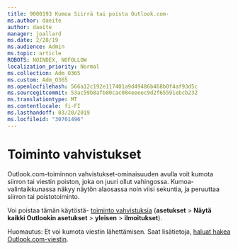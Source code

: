 ```yaml
---
title: 9000193 Kumoa Siirrä tai poista Outlook.com-
ms.author: daeite
author: daeite
manager: joallard
ms.date: 2/28/19
ms.audience: Admin
ms.topic: article
ROBOTS: NOINDEX, NOFOLLOW
localization_priority: Normal
ms.collection: Adm_O365
ms.custom: Adm_O365
ms.openlocfilehash: 566a12c192e117401a9d49486b468b0f4af93d5c
ms.sourcegitcommit: 53ac59b8afb80cac084eeeec9d2f65591ebcb232
ms.translationtype: MT
ms.contentlocale: fi-FI
ms.lasthandoff: 03/20/2019
ms.locfileid: "30701496"
---
```

# <a name="action-confirmations"></a>Toiminto vahvistukset

Outlook.com-toiminnon vahvistukset-ominaisuuden avulla voit kumota siirron tai viestin poiston, joka on juuri ollut vahingossa. Kumoa-valintaikkunassa näkyy näytön alaosassa noin viisi sekuntia, ja peruuttaa siirron tai poistotoiminto.

Voi poistaa tämän käytöstä- [toiminto vahvistuksia](https://outlook.live.com/mail/options/general/notifications) (**asetukset** > **Näytä kaikki Outlookin asetukset** > **yleisen** > **ilmoitukset**).

Huomautus: Et voi kumota viestin lähettämisen. Saat lisätietoja, [haluat hakea Outlook.com-viestin](https://support.office.com/article/c069ddde-5282-4085-8f4c-d7b133324f8a).